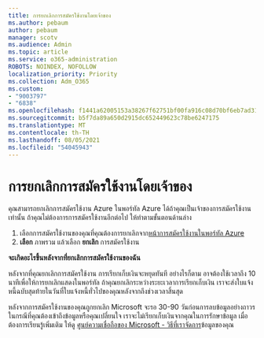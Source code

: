 ```yaml
---
title: การยกเลิกการสมัครใช้งานโดยเจ้าของ
ms.author: pebaum
author: pebaum
manager: scotv
ms.audience: Admin
ms.topic: article
ms.service: o365-administration
ROBOTS: NOINDEX, NOFOLLOW
localization_priority: Priority
ms.collection: Adm_O365
ms.custom:
- "9003797"
- "6838"
ms.openlocfilehash: f1441a62005153a38267f62751bf00fa916c08d70bf6eb7ad31135a262bd5363
ms.sourcegitcommit: b5f7da89a650d2915dc652449623c78be6247175
ms.translationtype: MT
ms.contentlocale: th-TH
ms.lasthandoff: 08/05/2021
ms.locfileid: "54045943"
---
```

# <a name="cancellation-of-a-subscription-by-owner"></a>การยกเลิกการสมัครใช้งานโดยเจ้าของ

คุณสามารถยกเลิกการสมัครใช้งาน Azure ในพอร์ทัล Azure ได้ถ้าคุณเป็นเจ้าของการสมัครใช้งานเท่านั้น ถ้าคุณไม่ต้องการการสมัครใช้งานอีกต่อไป ให้ทําตามขั้นตอนด้านล่าง

1. เลือกการสมัครใช้งานของคุณที่คุณต้องการยกเลิกจาก[หน้าการสมัครใช้งานในพอร์ทัล Azure](https://ms.portal.azure.com/#blade/Microsoft_Azure_Billing/SubscriptionsBlade)
2. **เลือก** ภาพรวม แล้วเลือก **ยกเลิก** การสมัครใช้งาน

**จะเกิดอะไรขึ้นหลังจากที่ยกเลิกการสมัครใช้งานของฉัน**

หลังจากที่คุณยกเลิกการสมัครใช้งาน การเรียกเก็บเงินจะหยุดทันที อย่างไรก็ตาม อาจต้องใช้เวลาถึง 10 นาทีเพื่อให้การยกเลิกแสดงในพอร์ทัล ถ้าคุณยกเลิกระหว่างระยะเวลาการเรียกเก็บเงิน เราจะส่งใบแจ้งหนี้ฉบับสุดท้ายในวันที่ใบแจ้งหนี้ทั่วไปของคุณหลังจากถึงช่วงเวลาสิ้นสุด

หลังจากการสมัครใช้งานของคุณถูกยกเลิก Microsoft จะรอ 30-90 วันก่อนการลบข้อมูลอย่างถาวร ในกรณีที่คุณต้องเข้าถึงข้อมูลหรือคุณเปลี่ยนใจ เราจะไม่เรียกเก็บเงินจากคุณในการรักษาข้อมูล เมื่อต้องการเรียนรู้เพิ่มเติม ให้ดู [ศูนย์ความเชื่อถือของ Microsoft - วิธีที่เราจัดการ](https://www.microsoft.com/trust-center/privacy/data-management#leave)ข้อมูลของคุณ


